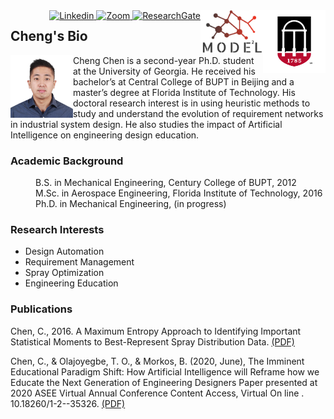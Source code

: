 <img src= "favicon.png" width="100" align="right">
<img src= "model.png" width = "100" align="right">

<div class="social-icons section">
  <div style="float: right">
    <a href="https://www.linkedin.com/in/cheng-chen-1223b583" target="_blank">
      <img src="https://media-exp1.licdn.com/dms/image/C4D0BAQGyOWvr4W0Pow/company-logo_200_200/0?e=2159024400&v=beta&t=itrwplyUUwPAVxqxN8THySQds9p401UaOtZIurSBVnA" style="max-height: 32px;" alt="Linkedin"  width = "35">
    </a>
    <a href="https://zoom.us/j/4307564577?pwd=WjJrR05obklIdmsxdEQrZXZ6U2JVdz09" target="_blank">
      <img src="https://images-na.ssl-images-amazon.com/images/I/61DZY6oW0PL._AC_UL600_SR600,600_.png" style="max-height: 32px;" alt="Zoom"  width = "35">
    </a>
    <a href="https://www.researchgate.net/profile/Cheng_Chen186" target="_blank">
      <img src="https://www.genengnews.com/wp-content/uploads/2019/03/BestApps_ResearchGate.jpg" style="max-height: 32px;" alt="ResearchGate"  width = "35">
    </a>
  </div>
</div>

## Cheng's Bio
<img src= "Cheng.jpg" width = "100"  align="left">
Cheng Chen is a second-year Ph.D. student at the University of Georgia. He received his bachelor’s at Central College of BUPT in Beijing and a master’s degree at Florida Institute of Technology. His doctoral research interest is in using heuristic methods to study and understand the evolution of requirement networks in industrial system design. He also studies the impact of Artificial Intelligence on engineering design education.

### Academic Background
<dl>
  <dd>B.S. in Mechanical Engineering, Century College of BUPT, 2012</dd>
  <dd>M.Sc. in Aerospace Engineering, Florida Institute of Technology, 2016</dd>
  <dd>Ph.D. in Mechanical Engineering, (in progress)</dd>
</dl>

### Research Interests
<ul>
  <li>Design Automation</li>
  <li>Requirement Management</li>
  <li>Spray Optimization</li>
  <li>Engineering Education</li>
</ul> 

### Publications
Chen, C., 2016. A Maximum Entropy Approach to Identifying Important Statistical Moments to Best-Represent Spray Distribution Data. <a href="https://repository.lib.fit.edu/bitstream/handle/11141/1097/CHEN-THESIS.pdf?sequence=1">(PDF)</a>

Chen, C., & Olajoyegbe, T. O., & Morkos, B. (2020, June), The Imminent Educational Paradigm Shift: How Artificial Intelligence will Reframe how we Educate the Next Generation of Engineering Designers  Paper presented at 2020 ASEE Virtual Annual Conference Content Access, Virtual On line . 10.18260/1-2--35326. <a href="https://peer.asee.org/the-imminent-educational-paradigm-shift-how-artificial-intelligence-will-reframe-how-we-educate-the-next-generation-of-engineering-designers">(PDF)</a>

<!--
```markdown
Syntax highlighted code block

# Header 1
## Header 2
### Header 3

- Bulleted
- List

1. Numbered
2. List
 
**Bold** and _Italic_ and `Code` text

[Link](url) and ![Image](src)
```
For more details see [GitHub Flavored Markdown](https://guides.github.com/features/mastering-markdown/).
### Jekyll Themes
Your Pages site will use the layout and styles from the Jekyll theme you have selected in your [repository settings](https://github.com/ChengC2019/Webpage/settings). The name of this theme is saved in the Jekyll `_config.yml` configuration file.

### Support or Contact
Having trouble with Pages? Check out our [documentation](https://help.github.com/categories/github-pages-basics/) or [contact support](https://github.com/contact) and we’ll help you sort it out.
-->
